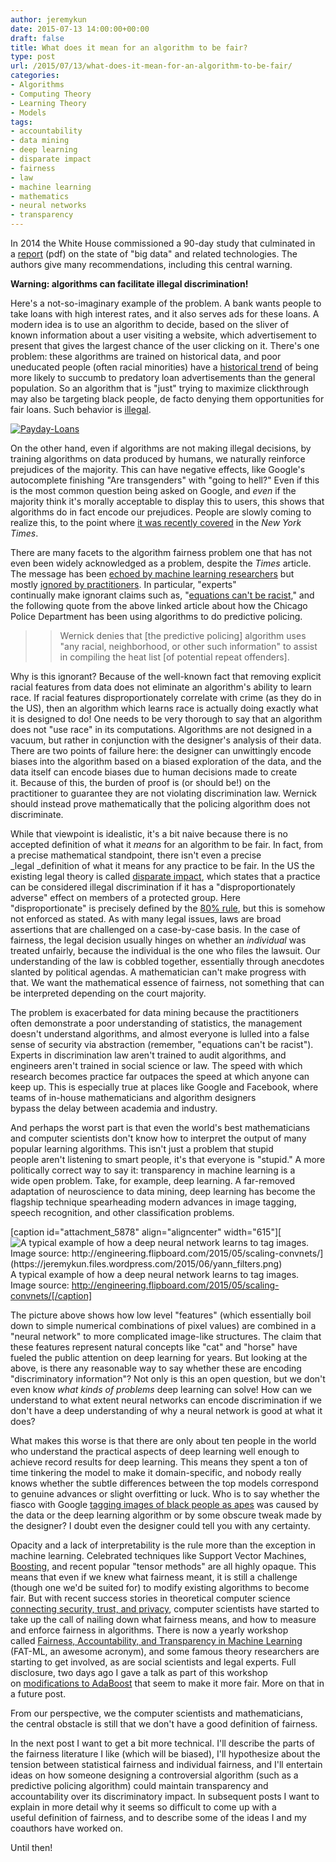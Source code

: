 ```yaml
---
author: jeremykun
date: 2015-07-13 14:00:00+00:00
draft: false
title: What does it mean for an algorithm to be fair?
type: post
url: /2015/07/13/what-does-it-mean-for-an-algorithm-to-be-fair/
categories:
- Algorithms
- Computing Theory
- Learning Theory
- Models
tags:
- accountability
- data mining
- deep learning
- disparate impact
- fairness
- law
- machine learning
- mathematics
- neural networks
- transparency
---
```


In 2014 the White House commissioned a 90-day study that culminated in a [report](https://www.whitehouse.gov/sites/default/files/docs/big_data_privacy_report_may_1_2014.pdf) (pdf) on the state of "big data" and related technologies. The authors give many recommendations, including this central warning.


**Warning: algorithms can facilitate illegal discrimination!**




Here's a not-so-imaginary example of the problem. A bank wants people to take loans with high interest rates, and it also serves ads for these loans. A modern idea is to use an algorithm to decide, based on the sliver of known information about a user visiting a website, which advertisement to present that gives the largest chance of the user clicking on it. There's one problem: these algorithms are trained on historical data, and poor uneducated people (often racial minorities) have a [historical trend](http://www.pewtrusts.org/~/media/legacy/uploadedfiles/pcs_assets/2012/PewPaydayLendingReportpdf.pdf) of being more likely to succumb to predatory loan advertisements than the general population. So an algorithm that is "just" trying to maximize clickthrough may also be targeting black people, de facto denying them opportunities for fair loans. Such behavior is [illegal](https://en.wikipedia.org/wiki/Mortgage_discrimination#Equal_Credit_Opportunity_Act).




[![Payday-Loans](https://jeremykun.files.wordpress.com/2015/06/payday-loans.jpg?w=660)
](https://jeremykun.files.wordpress.com/2015/06/payday-loans.jpg)




On the other hand, even if algorithms are not making illegal decisions, by training algorithms on data produced by humans, we naturally reinforce prejudices of the majority. This can have negative effects, like Google's autocomplete finishing "Are transgenders" with "going to hell?" Even if this is the most common question being asked on Google, and _even_ if the majority think it's morally acceptable to display this to users, this shows that algorithms do in fact encode our prejudices. People are slowly coming to realize this, to the point where [it was recently covered](http://www.nytimes.com/2015/07/10/upshot/when-algorithms-discriminate.html?abt=0002&abg=1) in the _New York Times_.




There are many facets to the algorithm fairness problem one that has not even been widely acknowledged as a problem, despite the _Times_ article. The message has been [echoed by machine learning researchers](https://medium.com/@mrtz/how-big-data-is-unfair-9aa544d739de) but mostly [ignored by practitioners](http://www.theverge.com/2014/2/19/5419854/the-minority-report-this-computer-predicts-crime-but-is-it-racist). In particular, "experts" continually make ignorant claims such as, "[equations can't be racist,](http://mathbabe.org/2014/08/25/gilian-tett-gets-it-very-wrong-on-racial-profiling/)" and the following quote from the above linked article about how the Chicago Police Department has been using algorithms to do predictive policing.





<blockquote>

> 
> Wernick denies that [the predictive policing] algorithm uses "any racial, neighborhood, or other such information" to assist in compiling the heat list [of potential repeat offenders].
> 
> 
</blockquote>




Why is this ignorant? Because of the well-known fact that removing explicit racial features from data does not eliminate an algorithm's ability to learn race. If racial features disproportionately correlate with crime (as they do in the US), then an algorithm which learns race is actually doing exactly what it is designed to do! One needs to be very thorough to say that an algorithm does not "use race" in its computations. Algorithms are not designed in a vacuum, but rather in conjunction with the designer's analysis of their data. There are two points of failure here: the designer can unwittingly encode biases into the algorithm based on a biased exploration of the data, and the data itself can encode biases due to human decisions made to create it. Because of this, the burden of proof is (or should be!) on the practitioner to guarantee they are not violating discrimination law. Wernick should instead prove mathematically that the policing algorithm does not discriminate.




While that viewpoint is idealistic, it's a bit naive because there is no accepted definition of what it _means_ for an algorithm to be fair. In fact, from a precise mathematical standpoint, there isn't even a precise _legal _definition of what it means for any practice to be fair. In the US the existing legal theory is called [disparate impact](https://en.wikipedia.org/wiki/Disparate_impact), which states that a practice can be considered illegal discrimination if it has a "disproportionately adverse" effect on members of a protected group. Here "disproportionate" is precisely defined by the [80% rule](https://en.wikipedia.org/wiki/Disparate_impact#The_80.25_rule), but this is somehow not enforced as stated. As with many legal issues, laws are broad assertions that are challenged on a case-by-case basis. In the case of fairness, the legal decision usually hinges on whether an _individual_ was treated unfairly, because the individual is the one who files the lawsuit. Our understanding of the law is cobbled together, essentially through anecdotes slanted by political agendas. A mathematician can't make progress with that. We want the mathematical essence of fairness, not something that can be interpreted depending on the court majority.




The problem is exacerbated for data mining because the practitioners often demonstrate a poor understanding of statistics, the management doesn't understand algorithms, and almost everyone is lulled into a false sense of security via abstraction (remember, "equations can't be racist"). Experts in discrimination law aren't trained to audit algorithms, and engineers aren't trained in social science or law. The speed with which research becomes practice far outpaces the speed at which anyone can keep up. This is especially true at places like Google and Facebook, where teams of in-house mathematicians and algorithm designers bypass the delay between academia and industry.




And perhaps the worst part is that even the world's best mathematicians and computer scientists don't know how to interpret the output of many popular learning algorithms. This isn't just a problem that stupid people aren't listening to smart people, it's that everyone is "stupid." A more politically correct way to say it: transparency in machine learning is a wide open problem. Take, for example, deep learning. A far-removed adaptation of neuroscience to data mining, deep learning has become the flagship technique spearheading modern advances in image tagging, speech recognition, and other classification problems.




[caption id="attachment_5878" align="aligncenter" width="615"][![A typical example of how a deep neural network learns to tag images. Image source: http://engineering.flipboard.com/2015/05/scaling-convnets/](https://jeremykun.files.wordpress.com/2015/06/yann_filters.png)
](https://jeremykun.files.wordpress.com/2015/06/yann_filters.png) A typical example of how a deep neural network learns to tag images. Image source: http://engineering.flipboard.com/2015/05/scaling-convnets/[/caption]

The picture above shows how low level "features" (which essentially boil down to simple numerical combinations of pixel values) are combined in a "neural network" to more complicated image-like structures. The claim that these features represent natural concepts like "cat" and "horse" have fueled the public attention on deep learning for years. But looking at the above, is there any reasonable way to say whether these are encoding "discriminatory information"? Not only is this an open question, but we don't even know _what kinds of problems_ deep learning can solve! How can we understand to what extent neural networks can encode discrimination if we don't have a deep understanding of why a neural network is good at what it does?

What makes this worse is that there are only about ten people in the world who understand the practical aspects of deep learning well enough to achieve record results for deep learning. This means they spent a ton of time tinkering the model to make it domain-specific, and nobody really knows whether the subtle differences between the top models correspond to genuine advances or slight overfitting or luck. Who is to say whether the fiasco with Google [tagging images of black people as apes](http://edition.cnn.com/2015/07/02/tech/google-image-recognition-gorillas-tag/) was caused by the data or the deep learning algorithm or by some obscure tweak made by the designer? I doubt even the designer could tell you with any certainty.

Opacity and a lack of interpretability is the rule more than the exception in machine learning. Celebrated techniques like Support Vector Machines, [Boosting](http://jeremykun.com/2015/05/18/boosting-census/), and recent popular "tensor methods" are all highly opaque. This means that even if we knew what fairness meant, it is still a challenge (though one we'd be suited for) to modify existing algorithms to become fair. But with recent success stories in theoretical computer science [connecting security, trust, and privacy](https://en.wikipedia.org/wiki/Differential_privacy), computer scientists have started to take up the call of nailing down what fairness means, and how to measure and enforce fairness in algorithms. There is now a yearly workshop called [Fairness, Accountability, and Transparency in Machine Learning](http://fatml.org/) (FAT-ML, an awesome acronym), and some famous theory researchers are starting to get involved, as are social scientists and legal experts. Full disclosure, two days ago I gave a talk as part of this workshop on [modifications to AdaBoost](http://jeremykun.com/2015/05/18/boosting-census/) that seem to make it more fair. More on that in a future post.


From our perspective, we the computer scientists and mathematicians, the central obstacle is still that we don't have a good definition of fairness.




In the next post I want to get a bit more technical. I'll describe the parts of the fairness literature I like (which will be biased), I'll hypothesize about the tension between statistical fairness and individual fairness, and I'll entertain ideas on how someone designing a controversial algorithm (such as a predictive policing algorithm) could maintain transparency and accountability over its discriminatory impact. In subsequent posts I want to explain in more detail why it seems so difficult to come up with a useful definition of fairness, and to describe some of the ideas I and my coauthors have worked on.




Until then!





## 




## 
